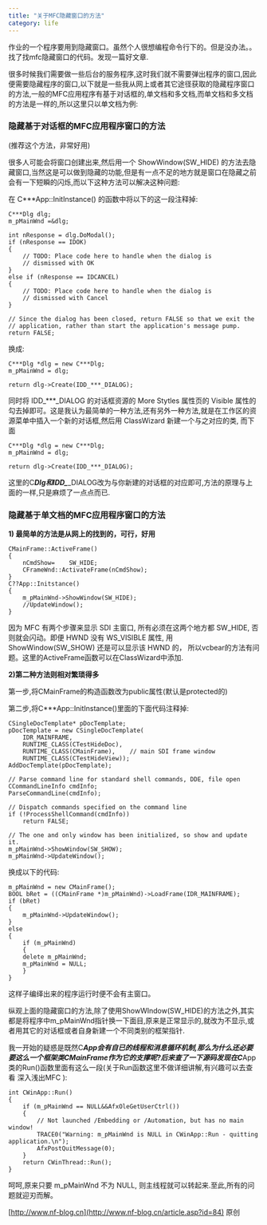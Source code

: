 ```yaml
---
title: "关于MFC隐藏窗口的方法"
category: life
---
```


作业的一个程序要用到隐藏窗口。虽然个人很想编程命令行下的。但是没办法。。找了找mfc隐藏窗口的代码。发现一篇好文章.

很多时候我们需要做一些后台的服务程序,这时我们就不需要弹出程序的窗口,因此便需要隐藏程序的窗口,以下就是一些我从网上或者其它途径获取的隐藏程序窗口的方法,一般的MFC应用程序有基于对话框的,单文档和多文档,而单文档和多文档的方法是一样的,所以这里只以单文档为例:


### 隐藏基于对话框的MFC应用程序窗口的方法 ###

(推荐这个方法，非常好用)

很多人可能会将窗口创建出来,然后用一个 ShowWindow(SW_HIDE) 的方法去隐藏窗口,当然这是可以做到隐藏的功能,但是有一点不足的地方就是窗口在隐藏之前会有一下短瞬的闪烁,而以下这种方法可以解决这种问题:

在 C***App::InitInstance() 的函数中将以下的这一段注释掉:

```
C***Dlg dlg;
m_pMainWnd =&dlg;

int nResponse = dlg.DoModal();
if (nResponse == IDOK)
{
    // TODO: Place code here to handle when the dialog is
    // dismissed with OK
}
else if (nResponse == IDCANCEL)
{
    // TODO: Place code here to handle when the dialog is
    // dismissed with Cancel
}

// Since the dialog has been closed, return FALSE so that we exit the
// application, rather than start the application's message pump.
return FALSE;
```

换成:

```
C***Dlg *dlg = new C***Dlg;
m_pMainWnd = dlg;

return dlg->Create(IDD_***_DIALOG);
```

同时将 IDD_***_DIALOG 的对话框资源的 More Stytles 属性页的 Visible 属性的勾去掉即可。这是我认为最简单的一种方法,还有另外一种方法,就是在工作区的资源菜单中插入一个新的对话框,然后用 ClassWizard 新建一个与之对应的类, 而下面

```
C***Dlg *dlg = new C***Dlg;
m_pMainWnd = dlg;

return dlg->Create(IDD_***_DIALOG);
```

这里的C***Dlg和IDD_***_DIALOG改为与你新建的对话框的对应即可,方法的原理与上面的一样,只是麻烦了一点点而已.


### 隐藏基于单文档的MFC应用程序窗口的方法 ###

**1) 最简单的方法是从网上的找到的，可行，好用**

```
CMainFrame::ActiveFrame()    
{    
    nCmdShow=    SW_HIDE;    
    CFrameWnd::ActivateFrame(nCmdShow);    
}    
C??App::Initstance()    
{    
    m_pMainWnd->ShowWindow(SW_HIDE);    
    //UpdateWindow();    
}
```

因为 MFC 有两个步骤来显示 SDI 主窗口, 所有必须在这两个地方都 SW_HIDE, 否则就会闪动。即便 HWND 没有 WS_VISIBLE 属性, 用ShowWindow(SW_SHOW) 还是可以显示该 HWND 的， 所以vcbear的方法有问题。这里的ActiveFrame函数可以在ClassWizard中添加.

**2)第二种方法则相对繁琐得多**

第一步,将CMainFrame的构造函数改为public属性(默认是protected的)

第二步,将C***App::InitInstance()里面的下面代码注释掉:

```
CSingleDocTemplate* pDocTemplate;
pDocTemplate = new CSingleDocTemplate(
    IDR_MAINFRAME,
    RUNTIME_CLASS(CTestHideDoc),
    RUNTIME_CLASS(CMainFrame),    // main SDI frame window
    RUNTIME_CLASS(CTestHideView));
AddDocTemplate(pDocTemplate);

// Parse command line for standard shell commands, DDE, file open
CCommandLineInfo cmdInfo;
ParseCommandLine(cmdInfo);

// Dispatch commands specified on the command line
if (!ProcessShellCommand(cmdInfo))
    return FALSE;

// The one and only window has been initialized, so show and update it.
m_pMainWnd->ShowWindow(SW_SHOW);
m_pMainWnd->UpdateWindow();
```

换成以下的代码:

```
m_pMainWnd = new CMainFrame();
BOOL bRet = ((CMainFrame *)m_pMainWnd)->LoadFrame(IDR_MAINFRAME);
if (bRet)
{
    m_pMainWnd->UpdateWindow();
}
else
{
    if (m_pMainWnd)
    {
    delete m_pMainWnd;
    m_pMainWnd = NULL;
    }
}
```

这样子编绎出来的程序运行时便不会有主窗口。

纵观上面的隐藏窗口的方法,除了使用ShowWIndow(SW_HIDE)的方法之外,其实都是将程序中m_pMainWnd指针换一下面目,原来是正常显示的,就改为不显示,或者用其它的对话框或者自身新建一个不同类别的框架指针.

我一开始的疑惑是既然C***App会有自已的线程和消息循环机制,那么为什么还必要要这么一个框架类CMainFrame作为它的支撑呢?后来查了一下源码发现在C***App类的Run()函数里面有这么一段(关于Run函数这里不做详细讲解,有兴趣可以去查看 深入浅出MFC ):

```
int CWinApp::Run()
{
    if (m_pMainWnd == NULL&&AfxOleGetUserCtrl())
    {
        // Not launched /Embedding or /Automation, but has no main window!
        TRACE0("Warning: m_pMainWnd is NULL in CWinApp::Run - quitting application.\n");
        AfxPostQuitMessage(0);
    }
    return CWinThread::Run();
}
```

呵呵,原来只要 m_pMainWnd 不为 NULL, 则主线程就可以转起来.至此,所有的问题就迎刃而解。

[http://www.nf-blog.cn](http://www.nf-blog.cn/article.asp?id=84) 原创
